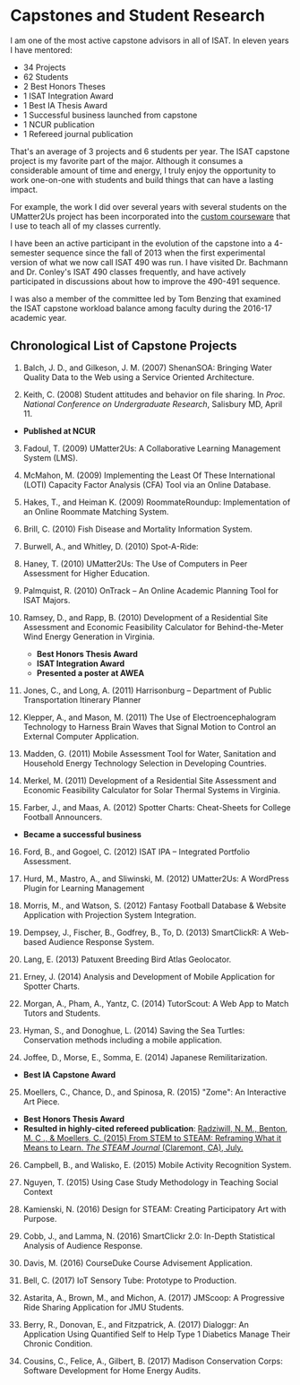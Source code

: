 # Capstones and Student Research

I am one of the most active capstone advisors in all of ISAT. In eleven years I have mentored:

* 34 Projects
* 62 Students
* 2 Best Honors Theses
* 1 ISAT Integration Award
* 1 Best IA Thesis Award
* 1 Successful business launched from capstone
* 1 NCUR publication
* 1 Refereed journal publication

That's an average of 3 projects and 6 students per year. The ISAT capstone project is my favorite part of the major. Although it consumes a considerable amount of time and energy, I truly enjoy the opportunity to work one-on-one with students and build things that can have a lasting impact.

For example, the work I did over several years with several students on the UMatter2Us project has been incorporated into the [custom courseware](/teaching/courseware.md) that I use to teach all of my classes currently.

I have been an active participant in the evolution of the capstone into a 4-semester sequence since the fall of 2013 when the first experimental version of what we now call ISAT 490 was run. I have visited Dr. Bachmann and Dr. Conley's ISAT 490 classes frequently, and have actively participated in discussions about how to improve the 490-491 sequence.

I was also a member of the committee led by Tom Benzing that examined the ISAT capstone workload balance among faculty during the 2016-17 academic year.

## Chronological List of Capstone Projects

1. Balch, J. D., and Gilkeson, J. M. (2007) ShenanSOA: Bringing Water Quality Data to the Web using a Service Oriented Architecture.

2. Keith, C. (2008) Student attitudes and behavior on file sharing. In _Proc. National Conference on Undergraduate Research_, Salisbury MD, April 11.
 * **Published at NCUR**

3. Fadoul, T.  (2009) UMatter2Us: A Collaborative Learning Management System (LMS).

4. McMahon, M. (2009) Implementing the Least Of These International (LOTI) Capacity Factor Analysis (CFA) Tool via an Online Database.

5. Hakes, T., and Heiman K. (2009) RoommateRoundup: Implementation of an Online Roommate Matching System.

6. Brill, C. (2010) Fish Disease and Mortality Information System.

7. Burwell, A., and Whitley, D. (2010) Spot-A-Ride: 

8. Haney, T. (2010) UMatter2Us: The Use of Computers in Peer Assessment for Higher Education.

9. Palmquist, R. (2010) OnTrack – An Online Academic Planning Tool for ISAT Majors.

10. Ramsey, D., and Rapp, B. (2010) Development of a Residential Site Assessment and Economic Feasibility Calculator for Behind-the-Meter Wind Energy Generation in Virginia.
    * **Best Honors Thesis Award**
    * **ISAT Integration Award**
    * **Presented a poster at AWEA**

11. Jones, C., and Long, A. (2011) Harrisonburg – Department of Public Transportation Itinerary Planner

12. Klepper, A., and Mason, M. (2011) The Use of Electroencephalogram Technology to Harness Brain Waves that Signal Motion to Control an External Computer Application.

13. Madden, G. (2011) Mobile Assessment Tool for Water, Sanitation and Household Energy Technology Selection in Developing Countries.

14. Merkel, M. (2011) Development of a Residential Site Assessment and Economic Feasibility Calculator for Solar Thermal Systems in Virginia.

15. Farber, J., and Maas, A. (2012) Spotter Charts: Cheat-Sheets for College Football Announcers.
 * **Became a successful business**

16. Ford, B., and Gogoel, C. (2012) ISAT IPA – Integrated Portfolio Assessment.

17. Hurd, M., Mastro, A., and Sliwinski, M. (2012) UMatter2Us: A WordPress Plugin for Learning Management

18. Morris, M., and Watson, S. (2012) Fantasy Football Database & Website Application with Projection System
Integration.

19. Dempsey, J., Fischer, B., Godfrey, B., To, D. (2013) SmartClickR: A Web-based Audience Response System.

20. Lang, E. (2013) Patuxent Breeding Bird Atlas Geolocator.

21. Erney, J. (2014) Analysis and Development of Mobile Application for Spotter Charts.

22. Morgan, A., Pham, A., Yantz, C. (2014) TutorScout: A Web App to Match Tutors and Students.

23. Hyman, S., and Donoghue, L. (2014) Saving the Sea Turtles: Conservation methods including a mobile application.

24. Joffee, D., Morse, E., Somma, E. (2014) Japanese Remilitarization.
 * **Best IA Capstone Award**
 
25. Moellers, C., Chance, D., and Spinosa, R. (2015) "Zome": An Interactive Art Piece.
  * **Best Honors Thesis Award**
  * **Resulted in highly-cited refereed publication**: [Radziwill, N. M., Benton, M. C ., & Moellers, C. (2015) From STEM to STEAM: Reframing What it Means to Learn. _The STEAM Journal_ (Claremont, CA), July.](https://github.com/morphatic/isat-portfolio/raw/master/supporting_materials/publications/2015--STEAM--FromSTEMtoSTEAM.pdf)

26. Campbell, B., and Walisko, E. (2015) Mobile Activity Recognition System.

27. Nguyen, T. (2015) Using Case Study Methodology in Teaching Social Context

28. Kamienski, N. (2016) Design for STEAM: Creating Participatory Art with Purpose.

29. Cobb, J., and Lamma, N. (2016) SmartClickr 2.0: In-Depth Statistical Analysis of Audience Response.

30. Davis, M. (2016) CourseDuke Course Advisement Application.

31. Bell, C. (2017) IoT Sensory Tube: Prototype to Production.

32. Astarita, A., Brown, M., and Michon, A. (2017) JMScoop: A Progressive Ride Sharing Application for JMU Students.

33. Berry, R., Donovan, E., and Fitzpatrick, A. (2017) Dialoggr: An Application Using Quantified Self to Help Type 1 Diabetics Manage Their Chronic Condition.

34. Cousins, C., Felice, A., Gilbert, B. (2017) Madison Conservation Corps: Software Development for Home Energy Audits.